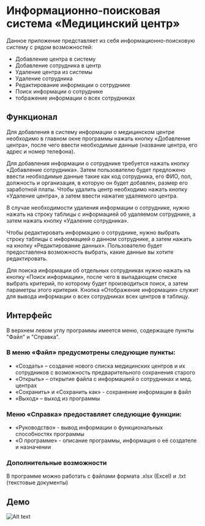 # Информационно-поисковая система «Медицинский центр» 
Данное приложение представляет из себя информационно-поисковую систему с рядом возможностей: 
* Добавление центра в систему 
* Добавление сотрудника в центр 
* Удаление центра из системы 
* Удаление сотрудника 
* Редактирование информации о сотруднике 
* Поиск информации о сотруднике 
* тображение информации о всех сотрудниках 

## Функционал
Для добавления в систему информации о медицинском центре необходимо в главном окне программы нажать кнопку «Добавление центра», после чего ввести необходимые данные (название центра, его адрес и номер телефона).

Для добавления информации о сотруднике требуется нажать кнопку «Добавление сотрудника». Затем пользователю будет предложено ввести необходимые данные такие как код сотрудника, его ФИО, пол, должность и организация, в которую он будет добавлен, размер его заработной платы. 
Чтобы удалить центр необходимо нажать кнопку «Удаление центра», а затем ввести нажатие удаляемого центра. 

В случае необходимости удаления информации о сотруднике, нужно нажать на строку таблицы с информацией об удаляемом сотруднике, а затем нажать кнопку «Удаление сотрудника». 

Чтобы редактировать информацию о сотруднике, нужно выбрать строку таблицы с информацией о данном сотруднике, а затем нажать на кнопку «Редактирование данных». Пользователю будет предоставлена возможность выбрать, какие данные вы хотите редактировать. 

Для поиска информации об отдельных сотрудниках нужно нажать на кнопку «Поиск информации», после чего в выпадающем списке выбрать критерий, по которому будет производиться поиск, а затем параметры этого критерия. 
Кнопка «Отображение информации» служит для вывода информации о всех сотрудниках всех центров в таблицу. 

## Интерфейс
В верхнем левом углу программы имеется меню, содержащее пункты "Файл" и "Справка". 
### В меню «Файл» предусмотрены следующие пункты: 
* «Создать» – создание нового списка медицинских центров и их сотрудников с возможность предварительного сохранения старого 
* «Открыть» – открытие файла с информацией о сотрудниках и мед. центрах 
* «Сохранить» и «Сохранить как» - сохранение информации в файл 
* «Выход» – выход из программы 

### Меню «Справка» предоставляет следующие функции: 
* «Руководство» - вывод информации о функциональных способностях программы 
* «О программе» - описание программы, информация о её создателе и назначении 
             
             
### Дополнительные возможности
В программе можно работать с файлами формата .xlsx (Excel) и .txt (текстовые документы)

## Демо
![Alt text]()